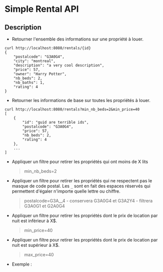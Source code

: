 # Simple Rental API

## Description



- Retourner l'ensemble des informations sur une propriété à louer.

```
curl http://localhost:8080/rentals/{id}
{
    "postalcode": "G3A0G4",
    "city": "montreal",
    "description": "a very cool description",
    "price": 57,
    "owner": "Harry Potter",
    "nb_beds": 2,
    "nb_baths": 1,
    "rating": 4
}
```

- Retourner les informations de base sur toutes les propriétés à louer.

```
curl http://localhost:8080/rentals?min_nb_beds=2&min_price=40
[
    {
        "id": "guid are terrible ids",
        "postalcode": "G3A0G4",
        "price": 57,
        "nb_beds": 2,
        "rating": 4
    },
    ...
]
```

- Appliquer un filtre pour retirer les propriétés qui ont moins de X lits
  > min_nb_beds=2
- Appliquer un filtre pour retirer les propriétés qui ne respectent pas le masque de code postal. Les `_` sont en fait des espaces réservés qui permettent d'égaler n'importe quelle lettre ou chiffre.
  > postalcode=G3A\_\_4
        - conservera G3A0G4 et G3A2Y4
        - filtrera G3A0G1 et G2A0G4
- Appliquer un filtre pour retirer les propriétés dont le prix de location par nuit est inférieur à X\$.
  > min_price=40
- Appliquer un filtre pour retirer les propriétés dont le prix de location par nuit est supérieur à X\$.
  > max_price=40
- Exemple : 
